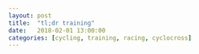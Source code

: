 ```yaml
---
layout: post
title:  "tl;dr training"
date:   2018-02-01 13:00:00
categories: [cycling, training, racing, cyclocross]
---
```


